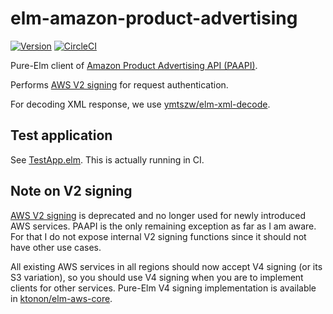 # elm-amazon-product-advertising

[![Version](https://img.shields.io/badge/elm--package-1.0.2-blue.svg?maxAge=3600)](http://package.elm-lang.org/packages/ymtszw/elm-amazon-product-advertising/latest)
[![CircleCI](https://circleci.com/gh/ymtszw/elm-amazon-product-advertising/tree/master.svg?style=svg)](https://circleci.com/gh/ymtszw/elm-amazon-product-advertising/tree/master)

Pure-Elm client of [Amazon Product Advertising API (PAAPI)][paapi].

[paapi]: https://docs.aws.amazon.com/AWSECommerceService/latest/DG/Welcome.html

Performs [AWS V2 signing][v2] for request authentication.

[v2]: http://docs.aws.amazon.com/AWSECommerceService/latest/DG/Query_QueryAuth.html

For decoding XML response, we use [ymtszw/elm-xml-decode][exd].

[exd]: http://package.elm-lang.org/packages/ymtszw/elm-xml-decode/latest

## Test application

See [TestApp.elm](https://github.com/ymtszw/elm-amazon-product-advertising/blob/master/TestApp.elm).
This is actually running in CI.

## Note on V2 signing

[AWS V2 signing][v2] is deprecated and no longer used for newly introduced AWS services.
PAAPI is the only remaining exception as far as I am aware.
For that I do not expose internal V2 signing functions since it should not have other use cases.

All existing AWS services in all regions should now accept V4 signing (or its S3 variation),
so you should use V4 signing when you are to implement clients for other services.
Pure-Elm V4 signing implementation is available in [ktonon/elm-aws-core][core].

[core]: http://package.elm-lang.org/packages/ktonon/elm-aws-core/latest
